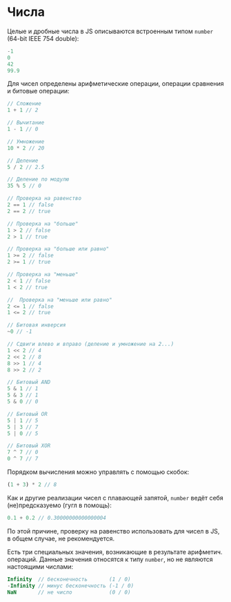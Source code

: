 # Числа

Целые и дробные числа в JS описываются встроенным типом `number` (64-bit IEEE 754 double):

```js
-1
0
42
99.9
```

Для чисел определены арифметические операции, операции сравнения и битовые операции:

```js
// Сложение
1 + 1 // 2

// Вычитание
1 - 1 // 0

// Умножение
10 * 2 // 20

// Деление
5 / 2 // 2.5

// Деление по модулю
35 % 5 // 0

// Проверка на равенство
2 == 1 // false
2 == 2 // true

// Проверка на "больше"
1 > 2 // false
2 > 1 // true

// Проверка на "больше или равно"
1 >= 2 // false
2 >= 1 // true

// Проверка на "меньше"
2 < 1 // false
1 < 2 // true

//  Проверка на "меньше или равно"
2 <= 1 // false
1 <= 2 // true

// Битовая инверсия
~0 // -1

// Сдвиги влево и вправо (деление и умножение на 2...)
1 << 2 // 4
2 << 2 // 8
8 >> 1 // 4
8 >> 2 // 2

// Битовый AND
5 & 1 // 1
5 & 3 // 1
5 & 0 // 0

// Битовый OR
5 | 1 // 5
5 | 3 // 7
5 | 0 // 5

// Битовый XOR
7 ^ 7 // 0
0 ^ 7 // 7
```

Порядком вычисления можно управлять с помощью скобок:

```js
(1 + 3) * 2 // 8
```

Как и другие реализации чисел с плавающей запятой, `number` ведёт себя (не)предсказуемо (гугл в помощь):

```js
0.1 + 0.2 // 0.30000000000000004
```

По этой причине, проверку на равенство использовать для чисел в JS, в общем случае, не рекомендуется.

Есть три специальных значения, возникающие в результате арифметич. операций. Данные значения
относятся к типу `number`, но не являются настоящими числами:

```js
Infinity  // бесконечность       (1 / 0)
-Infinity // минус бесконечность (-1 / 0)
NaN       // не число            (0 / 0)
```
